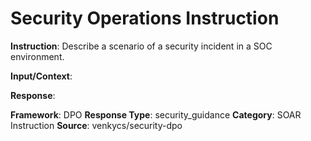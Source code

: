 # Security Operations Instruction

**Instruction**: Describe a scenario of a security incident in a SOC environment.

**Input/Context**: 

**Response**: 

**Framework**: DPO
**Response Type**: security_guidance
**Category**: SOAR Instruction
**Source**: venkycs/security-dpo

